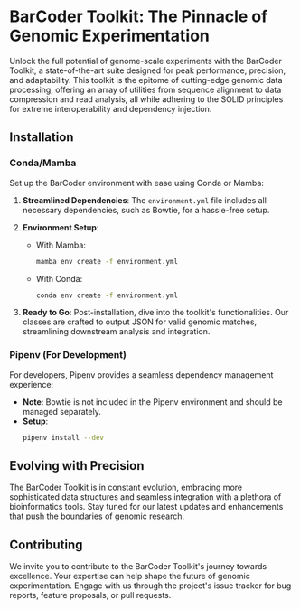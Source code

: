 # BarCoder Toolkit: The Pinnacle of Genomic Experimentation

Unlock the full potential of genome-scale experiments with the BarCoder Toolkit, a state-of-the-art suite designed for peak performance, precision, and adaptability. This toolkit is the epitome of cutting-edge genomic data processing, offering an array of utilities from sequence alignment to data compression and read analysis, all while adhering to the SOLID principles for extreme interoperability and dependency injection.

## Installation

### Conda/Mamba
Set up the BarCoder environment with ease using Conda or Mamba:

1. **Streamlined Dependencies**: The `environment.yml` file includes all necessary dependencies, such as Bowtie, for a hassle-free setup.

2. **Environment Setup**:
    - With Mamba:
      ```bash
      mamba env create -f environment.yml
      ```
    - With Conda:
      ```bash
      conda env create -f environment.yml
      ```

3. **Ready to Go**: Post-installation, dive into the toolkit's functionalities. Our classes are crafted to output JSON for valid genomic matches, streamlining downstream analysis and integration.

### Pipenv (For Development)
For developers, Pipenv provides a seamless dependency management experience:

- **Note**: Bowtie is not included in the Pipenv environment and should be managed separately.
- **Setup**:
  ```bash
  pipenv install --dev
  ```

## Evolving with Precision

The BarCoder Toolkit is in constant evolution, embracing more sophisticated data structures and seamless integration with a plethora of bioinformatics tools. Stay tuned for our latest updates and enhancements that push the boundaries of genomic research.

## Contributing

We invite you to contribute to the BarCoder Toolkit's journey towards excellence. Your expertise can help shape the future of genomic experimentation. Engage with us through the project's issue tracker for bug reports, feature proposals, or pull requests.

